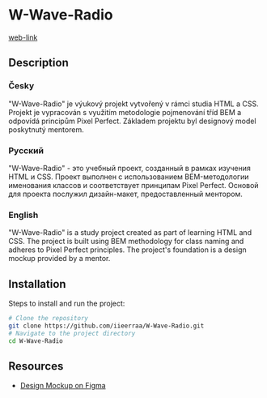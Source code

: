 # W-Wave-Radio

 [web-link](iieerraa.github.io/W-Wave-Radio/)

## Description

### Česky
"W-Wave-Radio" je výukový projekt vytvořený v rámci studia HTML a CSS. Projekt je vypracován s využitím metodologie pojmenování tříd BEM a odpovídá principům Pixel Perfect. Základem projektu byl designový model poskytnutý mentorem.

### Русский
"W-Wave-Radio" - это учебный проект, созданный в рамках изучения HTML и CSS. Проект выполнен с использованием BEM-методологии именования классов и соответствует принципам Pixel Perfect. Основой для проекта послужил дизайн-макет, предоставленный ментором.

### English
"W-Wave-Radio" is a study project created as part of learning HTML and CSS. The project is built using BEM methodology for class naming and adheres to Pixel Perfect principles. The project's foundation is a design mockup provided by a mentor.

## Installation
Steps to install and run the project:

```bash
# Clone the repository
git clone https://github.com/iieerraa/W-Wave-Radio.git
# Navigate to the project directory
cd W-Wave-Radio
```

## Resources

- [Design Mockup on Figma](https://www.figma.com/design/4Zu9n2KcjiesKJb6HBix3z/W-Wave-Radio-(new)?node-id=0-1&t=Nm9jGHqCc2nZvM1P-0)
